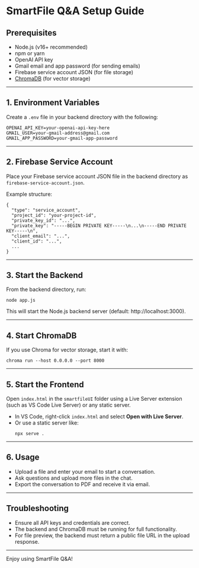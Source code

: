 # SmartFile Q&A Setup Guide

## Prerequisites
- Node.js (v16+ recommended)
- npm or yarn
- OpenAI API key
- Gmail email and app password (for sending emails)
- Firebase service account JSON (for file storage)
- [ChromaDB](https://docs.trychroma.com/) (for vector storage)

---

## 1. Environment Variables
Create a `.env` file in your backend directory with the following:

```
OPENAI_API_KEY=your-openai-api-key-here
GMAIL_USER=your-gmail-address@gmail.com
GMAIL_APP_PASSWORD=your-gmail-app-password
```

---

## 2. Firebase Service Account

Place your Firebase service account JSON file in the backend directory as `firebase-service-account.json`.

Example structure:
```
{
  "type": "service_account",
  "project_id": "your-project-id",
  "private_key_id": "...",
  "private_key": "-----BEGIN PRIVATE KEY-----\n...\n-----END PRIVATE KEY-----\n",
  "client_email": "...",
  "client_id": "...",
  ...
}
```

---

## 3. Start the Backend

From the backend directory, run:

```
node app.js
```

This will start the Node.js backend server (default: http://localhost:3000).

---

## 4. Start ChromaDB

If you use Chroma for vector storage, start it with:

```
chroma run --host 0.0.0.0 --port 8000
```

---

## 5. Start the Frontend

Open `index.html` in the `smartfileUI` folder using a Live Server extension (such as VS Code Live Server) or any static server.

- In VS Code, right-click `index.html` and select **Open with Live Server**.
- Or use a static server like:
  ```
  npx serve .
  ```

---

## 6. Usage
- Upload a file and enter your email to start a conversation.
- Ask questions and upload more files in the chat.
- Export the conversation to PDF and receive it via email.

---

## Troubleshooting
- Ensure all API keys and credentials are correct.
- The backend and ChromaDB must be running for full functionality.
- For file preview, the backend must return a public file URL in the upload response.

---

Enjoy using SmartFile Q&A!
